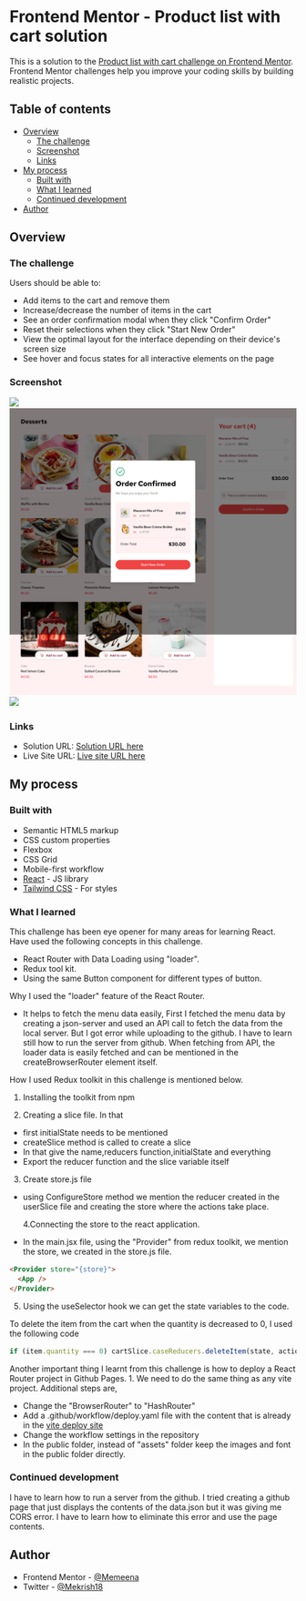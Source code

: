 # Frontend Mentor - Product list with cart solution

This is a solution to the [Product list with cart challenge on Frontend Mentor](https://www.frontendmentor.io/challenges/product-list-with-cart-5MmqLVAp_d). Frontend Mentor challenges help you improve your coding skills by building realistic projects.

## Table of contents

- [Overview](#overview)
  - [The challenge](#the-challenge)
  - [Screenshot](#screenshot)
  - [Links](#links)
- [My process](#my-process)
  - [Built with](#built-with)
  - [What I learned](#what-i-learned)
  - [Continued development](#continued-development)
- [Author](#author)

## Overview

### The challenge

Users should be able to:

- Add items to the cart and remove them
- Increase/decrease the number of items in the cart
- See an order confirmation modal when they click "Confirm Order"
- Reset their selections when they click "Start New Order"
- View the optimal layout for the interface depending on their device's screen size
- See hover and focus states for all interactive elements on the page

### Screenshot

![](./Desktop_Screenshot_EmptyCart.png)
![](./Desktop_Screenshot_Order.png)
![](./Mobile_Screenshot.png)

### Links

- Solution URL: [Solution URL here](https://github.com/Memeena/product-list-with-cart)
- Live Site URL: [Live site URL here](https://memeena.github.io/product-list-with-cart/)

## My process

### Built with

- Semantic HTML5 markup
- CSS custom properties
- Flexbox
- CSS Grid
- Mobile-first workflow
- [React](https://reactjs.org/) - JS library
- [Tailwind CSS](https://tailwindcss.com/) - For styles

### What I learned

This challenge has been eye opener for many areas for learning React. Have used the following concepts in this challenge.

- React Router with Data Loading using "loader".
- Redux tool kit.
- Using the same Button component for different types of button.

Why I used the "loader" feature of the React Router.

- It helps to fetch the menu data easily, First I fetched the menu data by creating a json-server and used an API call to fetch the data from the local server. But I got error while uploading to the github. I have to learn still how to run the server from github. When fetching from API, the loader data is easily fetched and can be mentioned in the createBrowserRouter element itself.

How I used Redux toolkit in this challenge is mentioned below.

1. Installing the toolkit from npm

2. Creating a slice file. In that

- first initialState needs to be mentioned
- createSlice method is called to create a slice
- In that give the name,reducers function,initialState and everything
- Export the reducer function and the slice variable itself

3. Create store.js file

- using ConfigureStore method we mention the reducer created in the userSlice file and creating the store where the actions take place.

  4.Connecting the store to the react application.

- In the main.jsx file, using the "Provider" from redux toolkit, we mention the store, we created in the store.js file.

```html
<Provider store="{store}">
  <App />
</Provider>
```

5. Using the useSelector hook we can get the state variables to the code.

To delete the item from the cart when the quantity is decreased to 0, I used the following code

```js
if (item.quantity === 0) cartSlice.caseReducers.deleteItem(state, action);
```

Another important thing I learnt from this challenge is how to deploy a React Router project in Github Pages. 1. We need to do the same thing as any vite project. Additional steps are,

- Change the "BrowserRouter" to "HashRouter"
- Add a .github/workflow/deploy.yaml file with the content that is already in the [vite deploy site]("https://vite.dev/guide/static-deploy")
- Change the workflow settings in the repository
- In the public folder, instead of "assets" folder keep the images and font in the public folder directly.

### Continued development

I have to learn how to run a server from the github. I tried creating a github page that just displays the contents of the data.json but it was giving me CORS error. I have to learn how to eliminate this error and use the page contents.

## Author

- Frontend Mentor - [@Memeena](https://www.frontendmentor.io/profile/Memeena)
- Twitter - [@Mekrish18](https://www.twitter.com/Mekrish18)
